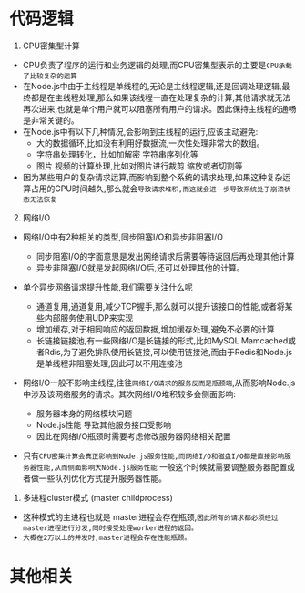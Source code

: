 # 代码逻辑
1. CPU密集型计算
* CPU负责了程序的运行和业务逻辑的处理,而CPU密集型表示的主要是`CPU承载了比较复杂的运算`
* 在Node.js中由于主线程是单线程的,无论是主线程逻辑,还是回调处理逻辑,最终都是在主线程处理,那么如果该线程一直在处理复杂的计算,其他请求就无法再次进来,也就是单个用户就可以阻塞所有用户的请求。因此保持主线程的通畅是非常关键的。
* 在Node.js中有以下几种情况,会影响到主线程的运行,应该主动避免:
    - 大的数据循环,比如没有利用好数据流,一次性处理非常大的数组。
    - 字符串处理转化，比如加解密 字符串序列化等
    - 图片 视频的计算处理,比如对图片进行裁剪 缩放或者切割等
 * 因为某些用户的复杂请求运算,而影响到整个系统的请求处理,如果这种复杂运算占用的CPU时间越久,那么就会`导致请求堆积,而这就会进一步导致系统处于崩溃状态无法恢复`   
2. 网络I/O 
* 网络I/O中有2种相关的类型,同步阻塞I/O和异步非阻塞I/O
    - 同步阻塞I/O的字面意思是发出网络请求后需要等待返回后再处理其他计算
    - 异步非阻塞I/O就是发起网络I/O后,还可以处理其他的计算。


 * 单个异步网络请求提升性能,我们需要关注什么呢
    - 通道复用,通道复用,减少TCP握手,那么就可以提升该接口的性能,或者将某些内部服务使用UDP来实现
    - 增加缓存,对于相同响应的返回数据,增加缓存处理,避免不必要的计算
    - 长链接链接池,有一些网络I/O是长链接的形式,比如MySQL Mamcached或者Rdis,为了避免排队使用长链接,可以使用链接池,而由于Redis和Node.js是单线程非阻塞处理,因此可以不用连接池

 * 网络I/O一般不影响主线程,往往`网络I/O请求的服务反而是瓶颈端`,从而影响Node.js中涉及该网络服务的请求。其次网络I/O堆积较多会侧面影响:
    - 服务器本身的网络模块问题
    - Node.js性能 导致其他服务接口受影响
    - 因此在网络I/O瓶颈时需要考虑修改服务器网络相关配置

 * 只有`CPU密集计算会真正影响到Node.js服务性能,而网络I/O和磁盘I/O都是直接影响服务器性能,从而侧面影响大Node.js服务性能` 一般这个时候就需要调整服务器配置或者做一些队列优化方式提升服务器性能。 




 1. 多进程cluster模式 (master childprocess)
 * 这种模式的主进程也就是 master进程会存在瓶颈,`因此所有的请求都必须经过 master进程进行分发,同时接受处理worker进程的返回。` 
 * `大概在2万以上的并发时,master进程会存在性能瓶颈。`

 # 其他相关